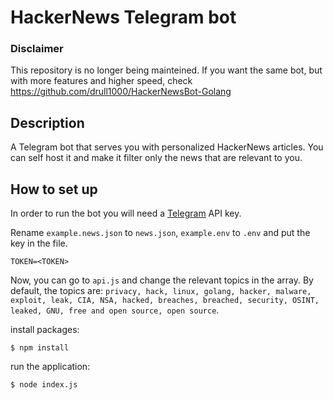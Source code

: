 # HackerNews Telegram bot

### Disclaimer
This repository is no longer being mainteined. If you want the same bot, but with more features and higher speed, check https://github.com/drull1000/HackerNewsBot-Golang

## Description

A Telegram bot that serves you with personalized HackerNews articles. You can self host it and make it filter only the news that are relevant to you.

## How to set up

In order to run the bot you will need a [Telegram](https://core.telegram.org/api) API key.

Rename `example.news.json` to `news.json`, `example.env` to `.env` and put the key in the file.
```env
TOKEN=<TOKEN>
```
Now, you can go to `api.js` and change the relevant topics in the array. By default, the topics are: `privacy, hack, linux, golang, hacker, malware, exploit, leak, CIA, NSA, hacked, breaches, breached, security, OSINT, leaked, GNU, free and open source, open source`.

install packages:
```
$ npm install
```
run the application:
```
$ node index.js
```
